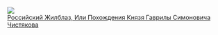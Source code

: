 ![](/books/prose_rus_classic/Василий%20Трофимович%20Нарежный/Российский%20Жилблаз,%20Или%20Похождения%20Князя%20Гаврилы%20Симоновича%20Чистякова.jpg)  
[Российский Жилблаз, Или Похождения Князя Гаврилы Симоновича Чистякова](/books/prose_rus_classic/Василий%20Трофимович%20Нарежный/Российский%20Жилблаз,%20Или%20Похождения%20Князя%20Гаврилы%20Симоновича%20Чистякова)
